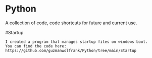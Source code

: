 # Python
A collection of code, code shortcuts for future and current use. 


#Startup 

    I created a program that manages startup files on windows boot. 
    You can find the code here: https://github.com/guzmanwolfrank/Python/tree/main/Startup

    